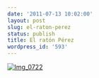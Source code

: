 ```yaml
---
date: '2011-07-13 10:02:00'
layout: post
slug: el-raton-perez
status: publish
title: El ratón Pérez
wordpress_id: '593'
---
```



    


[![Img_0722](http://jjdenis.files.wordpress.com/2011/07/img_07221.jpg?w=225)](http://jjdenis.files.wordpress.com/2011/07/img_07221.jpg)






  
